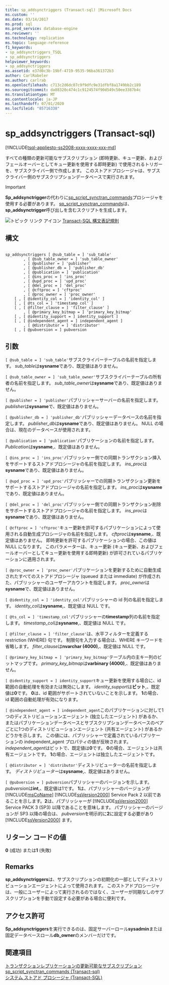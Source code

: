 ```yaml
---
title: sp_addsynctriggers (Transact-sql) |Microsoft Docs
ms.custom: ''
ms.date: 03/14/2017
ms.prod: sql
ms.prod_service: database-engine
ms.reviewer: ''
ms.technology: replication
ms.topic: language-reference
f1_keywords:
- sp_addsynctriggers_TSQL
- sp_addsynctriggers
helpviewer_keywords:
- sp_addsynctriggers
ms.assetid: e37d0c3b-19bf-4719-9535-96ba361372b3
author: CarlRabeler
ms.author: carlrab
ms.openlocfilehash: c713c2d6dc07c9f9dfc9e31dfbf8a1749bb2c189
ms.sourcegitcommit: da88320c474c1c9124574f90d549c50ee3387b4c
ms.translationtype: MT
ms.contentlocale: ja-JP
ms.lasthandoff: 07/01/2020
ms.locfileid: "85716338"
---
```

# <a name="sp_addsynctriggers-transact-sql"></a>sp_addsynctriggers (Transact-sql)
[!INCLUDE[tsql-appliesto-ss2008-xxxx-xxxx-xxx-md](../../includes/applies-to-version/sqlserver.md)]

  すべての種類の更新可能なサブスクリプション (即時更新、キュー更新、およびフェールオーバーとしてキュー更新を使用する即時更新) で使用されるトリガーを、サブスクライバー側で作成します。 このストアドプロシージャは、サブスクライバー側のサブスクリプションデータベースで実行されます。  
  
> [!IMPORTANT]  
>  **Sp_addsynctrigger**の代わりに[sp_script_synctran_commands](../../relational-databases/system-stored-procedures/sp-script-synctran-commands-transact-sql.md)プロシージャを使用する必要があります。 [sp_script_synctran_commands](../../relational-databases/system-stored-procedures/sp-script-synctran-commands-transact-sql.md)は、 **sp_addsynctrigger**呼び出しを含むスクリプトを生成します。  
  
 ![トピック リンク アイコン](../../database-engine/configure-windows/media/topic-link.gif "トピック リンク アイコン") [Transact-SQL 構文表記規則](../../t-sql/language-elements/transact-sql-syntax-conventions-transact-sql.md)  
  
## <a name="syntax"></a>構文  
  
```  
  
sp_addsynctriggers [ @sub_table = ] 'sub_table'  
        , [ @sub_table_owner = ] 'sub_table_owner'  
        , [ @publisher = ] 'publisher'  
        , [ @publisher_db = ] 'publisher_db'  
        , [ @publication = ] 'publication'   
        , [ @ins_proc = ] 'ins_proc'   
        , [ @upd_proc = ] 'upd_proc'   
        , [ @del_proc = ] 'del_proc'   
        , [ @cftproc = ] 'cftproc'  
        , [ @proc_owner = ] 'proc_owner'  
    [ , [ @identity_col = ] 'identity_col' ]  
    [ , [ @ts_col = ] 'timestamp_col' ]  
    [ , [ @filter_clause = ] 'filter_clause' ]   
        , [ @primary_key_bitmap = ] 'primary_key_bitmap'  
    [ , [ @identity_support = ] identity_support ]  
    [ , [ @independent_agent = ] independent_agent ]  
        , [ @distributor = ] 'distributor'   
    [ , [ @pubversion = ] pubversion  
```  
  
## <a name="arguments"></a>引数  
`[ @sub_table = ] 'sub_table'`サブスクライバーテーブルの名前を指定します。 *sub_table*は**sysname**であり、既定値はありません。  
  
`[ @sub_table_owner = ] 'sub_table_owner'`サブスクライバーテーブルの所有者の名前を指定します。 *sub_table_owner*は**sysname**であり、既定値はありません。  
  
`[ @publisher = ] 'publisher'`パブリッシャーサーバーの名前を指定します。 *publisher*は**sysname**で、既定値はありません。  
  
`[ @publisher_db = ] 'publisher_db'`パブリッシャーデータベースの名前を指定します。 *publisher_db*は**sysname**であり、既定値はありません。 NULL の場合は、現在のデータベースが使用されます。  
  
`[ @publication = ] 'publication'`パブリケーションの名前を指定します。 *Publication*は**sysname**,、既定値はありません。  
  
`[ @ins_proc = ] 'ins_proc'`パブリッシャー側での同期トランザクション挿入をサポートするストアドプロシージャの名前を指定します。 *ins_proc*は**sysname**であり、既定値はありません。  
  
`[ @upd_proc = ] 'upd_proc'`パブリッシャーでの同期トランザクション更新をサポートするストアドプロシージャの名前を指定します。 *ins_proc*は**sysname**であり、既定値はありません。  
  
`[ @del_proc = ] 'del_proc'`パブリッシャー側での同期トランザクション削除をサポートするストアドプロシージャの名前を指定します。 *ins_proc*は**sysname**であり、既定値はありません。  
  
`[ @cftproc = ] 'cftproc'`キュー更新を許可するパブリケーションによって使用される自動生成プロシージャの名前を指定します。 *cftproc*は**sysname**,、既定値はありません。 即時更新を許可するパブリケーションの場合、この値は NULL になります。 このパラメーターは、キュー更新 (キュー更新、およびフェールオーバーとしてキュー更新を使用する即時更新) が許可されているパブリケーションに適用されます。  
  
`[ @proc_owner = ] 'proc_owner'`パブリケーションを更新するために自動生成されたすべてのストアドプロシージャ (queued または immediate) が作成された、パブリッシャーのユーザーアカウントを指定します。 *proc_owner*は**sysname**で、既定値はありません。  
  
`[ @identity_col = ] 'identity_col'`パブリッシャーの id 列の名前を指定します。 *identity_col*は**sysname**,、既定値は NULL です。  
  
`[ @ts_col = ] 'timestamp_col'`パブリッシャーの**timestamp**列の名前を指定します。 *timestamp_col*は**sysname**,、既定値は NULL です。  
  
`[ @filter_clause = ] 'filter_clause'`は、水平フィルターを定義する restriction (WHERE) 句です。 制限句を入力する場合は、WHERE キーワードを省略します。 *filter_clause*は**nvarchar (4000)**,、既定値は NULL です。  
  
`[ @primary_key_bitmap = ] 'primary_key_bitmap'`テーブル内の主キー列のビットマップです。 *primary_key_bitmap*は**varbinary (4000)**,、既定値はありません。  
  
`[ @identity_support = ] identity_support`キュー更新を使用する場合に、id 範囲の自動処理を有効または無効にします。 *identity_support*は**ビット**,、既定値は**0**です。 **0**は、id 範囲がサポートされていないことを示します。 **1**の場合、id 範囲の自動処理が有効になります。  
  
`[ @independent_agent = ] independent_agent`このパブリケーションに対して1つのディストリビューションエージェント (独立したエージェント) があるか、またはパブリケーションデータベースとサブスクリプションデータベースのペアごとに1つのディストリビューションエージェント (共有エージェント) があるかどうかを示します。 この値には、パブリッシャーで定義されているパブリケーションの independent_agent プロパティの値が反映されます。 *independent_agent*はビットで、既定値は**0**です。 **0**の場合、エージェントは共有エージェントです。 **1**の場合、エージェントは独立したエージェントです。  
  
`[ @distributor = ] 'distributor'`ディストリビューターの名前を指定します。 *ディストリビューター*は**sysname**,、既定値はありません。  
  
`[ @pubversion = ] pubversion`パブリッシャーのバージョンを示します。 *pubversion*は**int**,、既定値は1です。 **1**は、パブリッシャーのバージョンが [!INCLUDE[msCoName](../../includes/msconame-md.md)] [!INCLUDE[ssVersion2000](../../includes/ssversion2000-md.md)] Service Pack 2 以前であることを示します。**2**は、パブリッシャーが [!INCLUDE[ssVersion2000](../../includes/ssversion2000-md.md)] Service PACK 3 (SP3) 以降であることを意味します。 パブリッシャーのバージョンが SP3 以降の場合は、 *pubversion*を明示的に**2**に設定する必要があり [!INCLUDE[ssVersion2000](../../includes/ssversion2000-md.md)] ます。  
  
## <a name="return-code-values"></a>リターン コードの値  
 **0** (成功) または**1** (失敗)  
  
## <a name="remarks"></a>Remarks  
 **sp_addsynctriggers**は、サブスクリプションの初期化の一部としてディストリビューションエージェントによって使用されます。 このストアドプロシージャは、一般にユーザーによって実行されるのではなく、ユーザーが同期なしのサブスクリプションを手動で設定する必要がある場合に便利です。  
  
## <a name="permissions"></a>アクセス許可  
 **Sp_addsynctriggers**を実行できるのは、固定サーバーロール**sysadmin**または固定データベースロール**db_owner**のメンバーだけです。  
  
## <a name="see-also"></a>関連項目  
 [トランザクションレプリケーションの更新可能なサブスクリプション](../../relational-databases/replication/transactional/updatable-subscriptions-for-transactional-replication.md)   
 [sp_script_synctran_commands &#40;Transact-sql&#41;](../../relational-databases/system-stored-procedures/sp-script-synctran-commands-transact-sql.md)   
 [システム ストアド プロシージャ &#40;Transact-SQL&#41;](../../relational-databases/system-stored-procedures/system-stored-procedures-transact-sql.md)  
  
  
